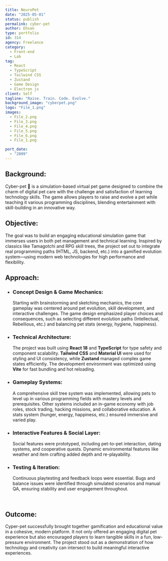 ```yaml
---
title: NeuroPet
date: "2025-05-01"
status: publish
permalink: cyber-pet
author: Ehsan
type: portfolio
id: 314
agency: Freelance
category:
  - Front-end
  - Lab
tag:
  - React
  - TypeScript
  - Tailwind CSS
  - Zustand
  - Game Design
  - Electron js
client: Self
tagline: "Raise. Train. Code. Evolve."
background_image: "cyberpet.png"
logo: "File_1.png"
images:
  - File_2.png
  - File_3.png
  - File_4.png
  - File_5.png
  - File_6.png
  - File_1.png

port_date:
  - "2009"
---
```


<h2>Background:</h2>
Cyber-pet 🐣 is a simulation-based virtual pet game designed to combine the charm of digital pet care with the challenge and satisfaction of learning technology skills. The game allows players to raise and evolve a pet while teaching it various programming disciplines, blending entertainment with skill-building in an innovative way.
<br />
<h2>Objective:</h2>
The goal was to build an engaging educational simulation game that immerses users in both pet management and technical learning. Inspired by classics like Tamagotchi and RPG skill trees, the project set out to integrate real programming paths (HTML, JS, backend, etc.) into a gamified evolution system—using modern web technologies for high performance and flexibility.

<br />
<h2>Approach:</h2>
<ul> <li> <h3>Concept Design & Game Mechanics:</h3> Starting with brainstorming and sketching mechanics, the core gameplay was centered around pet evolution, skill development, and interactive challenges. The game design emphasized player choices and consequences, such as selecting different evolution paths (Intellectual, Rebellious, etc.) and balancing pet stats (energy, hygiene, happiness). </li> <li> <h3>Technical Architecture:</h3> The project was built using <strong>React 18</strong> and <strong>TypeScript</strong> for type safety and component scalability. <strong>Tailwind CSS</strong> and <strong>Material UI</strong> were used for styling and UI consistency, while <strong>Zustand</strong> managed complex game states efficiently. The development environment was optimized using <strong>Vite</strong> for fast bundling and hot reloading. </li> <li> <h3>Gameplay Systems:</h3> A comprehensive skill tree system was implemented, allowing pets to level up in various programming fields with mastery levels and prerequisites. Other systems included an in-game economy with job roles, stock trading, hacking missions, and collaborative education. A stats system (hunger, energy, happiness, etc.) ensured immersive and varied play. </li> <li> <h3>Interactive Features & Social Layer:</h3> Social features were prototyped, including pet-to-pet interaction, dating systems, and cooperative quests. Dynamic environmental features like weather and item crafting added depth and re-playability. </li> <li> <h3>Testing & Iteration:</h3> Continuous playtesting and feedback loops were essential. Bugs and balance issues were identified through simulated scenarios and manual QA, ensuring stability and user engagement throughout. </li> </ul>

<br />
<h2>Outcome:</h2>
Cyper-pet successfully brought together gamification and educational value in a cohesive, modern platform. It not only offered an engaging digital pet experience but also encouraged players to learn tangible skills in a fun, low-pressure environment. The project stood out as a demonstration of how technology and creativity can intersect to build meaningful interactive experiences.
